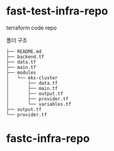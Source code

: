 # fast-test-infra-repo
terraform code repo

폴더 구조 
```shell
├── README.md 
├── backend.tf 
├── data.tf 
├── main.tf 
├── modules 
│   └── eks-cluster 
│       ├── data.tf 
│       ├── main.tf 
│       ├── output.tf 
│       ├── provider.tf 
│       └── variables.tf 
├── output.tf 
└── provider.tf 

```

# fastc-infra-repo
